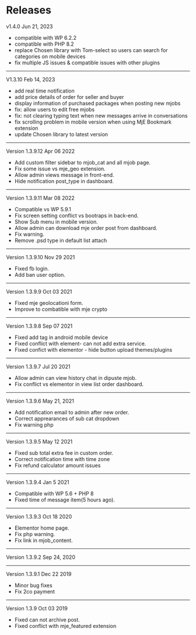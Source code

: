 # Releases

v1.4.0
Jun 21, 2023

* compatible with WP 6.2.2
* compatible with PHP 8.2
* replace Chosen library with Tom-select so users can search for categories on mobile devices
* fix multiple JS issues & compatible issues with other plugins

---
V1.3.10
Feb 14, 2023

* add real time notification
* add price details of order for seller and buyer
* display information of purchased packages when posting new mjobs
* fix: allow users to edit free mjobs
* fix: not clearing typing text when new messages arrive in conversations
* fix scrolling problem in mobile version when using MjE Bookmark extension
* update Chosen library to latest version

---
Version 1.3.9.12
Apr 06 2022

* Add custom filter sidebar to mjob_cat and all mjob page.
* Fix some issue vs mje_geo extension.
* Allow admin views message in front-end.
* Hide notification post_type in dashboard.

---
Version 1.3.9.11
Mar 08 2022

* Compatible vs WP 5.9.1
* Fix screen setting conflict vs bootraps in back-end.
* Show Sub menu in mobile version.
* Allow admin can download mje order post from dashboard.
* Fix warning.
* Remove .psd type in default list attach

---
Version 1.3.9.10
 Nov 29 2021

* Fixed fb login.
* Add ban user option.

---
Version 1.3.9.9
 Oct 03 2021

* Fixed mje geolocationi form.
* Improve to combatible with mje crypto

---
Version 1.3.9.8
 Sep 07 2021

* Fixed add tag in android mobile device
* Fixed conflict with element- can not add extra service.
* Fixed confict with elementor - hide button upload themes/plugins

---
Version 1.3.9.7
 Jul 20 2021

* Allow admin can view history chat in dipuste mjob.
* Fix conflict vs elementor in view list order  dashboard.

---
Version 1.3.9.6
May 21, 2021

* Add notification email to admin after new order.
* Correct apprearances of sub cat dropdown
* Fix warning php

---
Version 1.3.9.5
May 12 2021

* Fixed sub total extra fee in custom order.
* Correct notification time with time zone
* Fix refund calculator amount issues

---
Version 1.3.9.4
Jan 5 2021

* Compatible with WP 5.6 + PHP 8
* Fixed time of message item(5 hours ago).

---
Version 1.3.9.3
Oct 18 2020

* Elementor home page.
* Fix php warning.
* Fix link in mjob_content.

---
Version 1.3.9.2
Sep 24, 2020

---
Version 1.3.9.1
Dec 22 2019

* Minor bug fixes
* Fix 2co payment

---
Version 1.3.9
Oct 03 2019

* Fixed can not archive post.
* Fixed conflict with mje_featured extension
